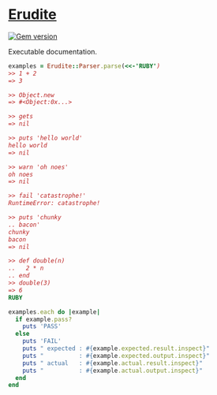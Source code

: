 # [Erudite][1]

[![Gem version][2]][3]

Executable documentation.

``` rb
examples = Erudite::Parser.parse(<<-'RUBY')
>> 1 + 2
=> 3

>> Object.new
=> #<Object:0x...>

>> gets
=> nil

>> puts 'hello world'
hello world
=> nil

>> warn 'oh noes'
oh noes
=> nil

>> fail 'catastrophe!'
RuntimeError: catastrophe!

>> puts 'chunky
.. bacon'
chunky
bacon
=> nil

>> def double(n)
..   2 * n
.. end
>> double(3)
=> 6
RUBY

examples.each do |example|
  if example.pass?
    puts 'PASS'
  else
    puts 'FAIL'
    puts " expected : #{example.expected.result.inspect}"
    puts "          : #{example.expected.output.inspect}"
    puts " actual   : #{example.actual.result.inspect}"
    puts "          : #{example.actual.output.inspect}"
  end
end
```

[1]: https://github.com/tfausak/erudite
[2]: https://badge.fury.io/rb/erudite.svg
[3]: http://rubygems.org/gems/erudite
